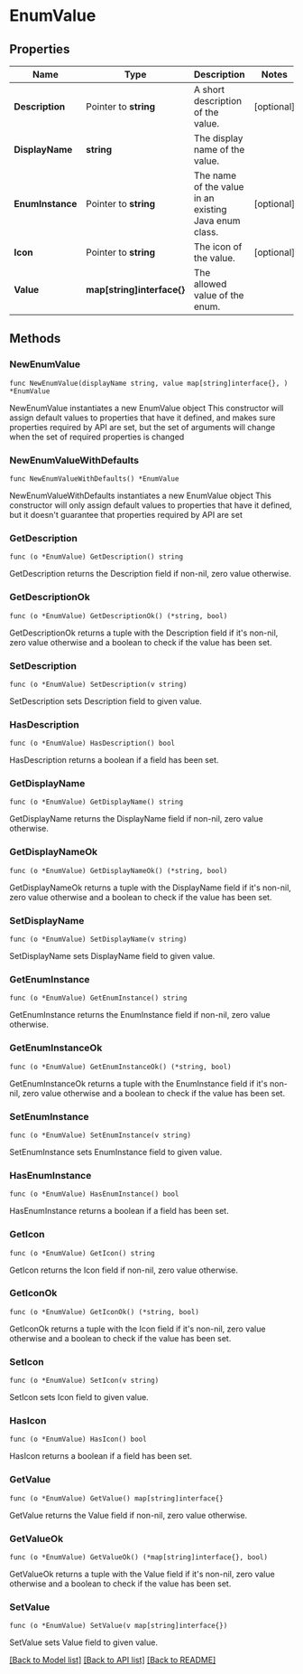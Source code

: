 # EnumValue

## Properties

Name | Type | Description | Notes
------------ | ------------- | ------------- | -------------
**Description** | Pointer to **string** | A short description of the value. | [optional] 
**DisplayName** | **string** | The display name of the value. | 
**EnumInstance** | Pointer to **string** | The name of the value in an existing Java enum class. | [optional] 
**Icon** | Pointer to **string** | The icon of the value. | [optional] 
**Value** | **map[string]interface{}** | The allowed value of the enum. | 

## Methods

### NewEnumValue

`func NewEnumValue(displayName string, value map[string]interface{}, ) *EnumValue`

NewEnumValue instantiates a new EnumValue object
This constructor will assign default values to properties that have it defined,
and makes sure properties required by API are set, but the set of arguments
will change when the set of required properties is changed

### NewEnumValueWithDefaults

`func NewEnumValueWithDefaults() *EnumValue`

NewEnumValueWithDefaults instantiates a new EnumValue object
This constructor will only assign default values to properties that have it defined,
but it doesn't guarantee that properties required by API are set

### GetDescription

`func (o *EnumValue) GetDescription() string`

GetDescription returns the Description field if non-nil, zero value otherwise.

### GetDescriptionOk

`func (o *EnumValue) GetDescriptionOk() (*string, bool)`

GetDescriptionOk returns a tuple with the Description field if it's non-nil, zero value otherwise
and a boolean to check if the value has been set.

### SetDescription

`func (o *EnumValue) SetDescription(v string)`

SetDescription sets Description field to given value.

### HasDescription

`func (o *EnumValue) HasDescription() bool`

HasDescription returns a boolean if a field has been set.

### GetDisplayName

`func (o *EnumValue) GetDisplayName() string`

GetDisplayName returns the DisplayName field if non-nil, zero value otherwise.

### GetDisplayNameOk

`func (o *EnumValue) GetDisplayNameOk() (*string, bool)`

GetDisplayNameOk returns a tuple with the DisplayName field if it's non-nil, zero value otherwise
and a boolean to check if the value has been set.

### SetDisplayName

`func (o *EnumValue) SetDisplayName(v string)`

SetDisplayName sets DisplayName field to given value.


### GetEnumInstance

`func (o *EnumValue) GetEnumInstance() string`

GetEnumInstance returns the EnumInstance field if non-nil, zero value otherwise.

### GetEnumInstanceOk

`func (o *EnumValue) GetEnumInstanceOk() (*string, bool)`

GetEnumInstanceOk returns a tuple with the EnumInstance field if it's non-nil, zero value otherwise
and a boolean to check if the value has been set.

### SetEnumInstance

`func (o *EnumValue) SetEnumInstance(v string)`

SetEnumInstance sets EnumInstance field to given value.

### HasEnumInstance

`func (o *EnumValue) HasEnumInstance() bool`

HasEnumInstance returns a boolean if a field has been set.

### GetIcon

`func (o *EnumValue) GetIcon() string`

GetIcon returns the Icon field if non-nil, zero value otherwise.

### GetIconOk

`func (o *EnumValue) GetIconOk() (*string, bool)`

GetIconOk returns a tuple with the Icon field if it's non-nil, zero value otherwise
and a boolean to check if the value has been set.

### SetIcon

`func (o *EnumValue) SetIcon(v string)`

SetIcon sets Icon field to given value.

### HasIcon

`func (o *EnumValue) HasIcon() bool`

HasIcon returns a boolean if a field has been set.

### GetValue

`func (o *EnumValue) GetValue() map[string]interface{}`

GetValue returns the Value field if non-nil, zero value otherwise.

### GetValueOk

`func (o *EnumValue) GetValueOk() (*map[string]interface{}, bool)`

GetValueOk returns a tuple with the Value field if it's non-nil, zero value otherwise
and a boolean to check if the value has been set.

### SetValue

`func (o *EnumValue) SetValue(v map[string]interface{})`

SetValue sets Value field to given value.



[[Back to Model list]](../README.md#documentation-for-models) [[Back to API list]](../README.md#documentation-for-api-endpoints) [[Back to README]](../README.md)


